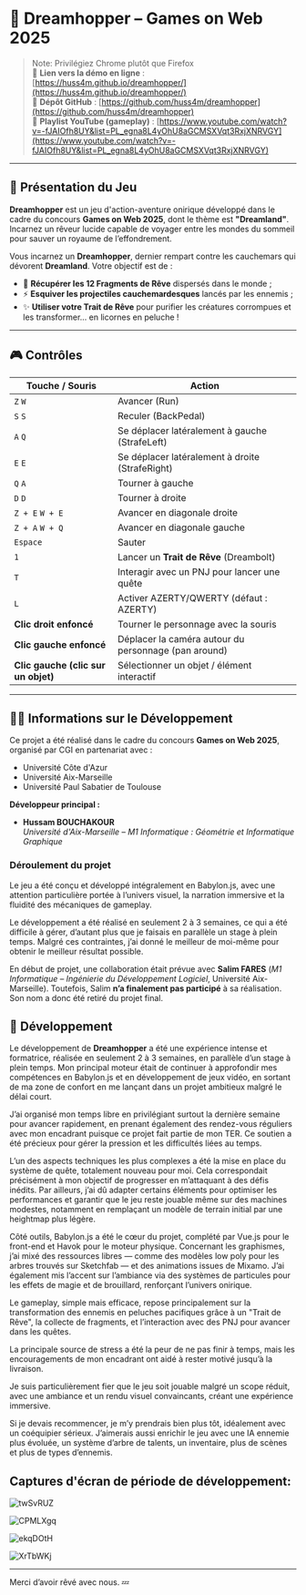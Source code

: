 # 🌙 Dreamhopper – Games on Web 2025

> Note: Privilégiez Chrome plutôt que Firefox  
> 🔗 **Lien vers la démo en ligne** : [https://huss4m.github.io/dreamhopper/](https://huss4m.github.io/dreamhopper/)  
> 📂 **Dépôt GitHub** : [https://github.com/huss4m/dreamhopper](https://github.com/huss4m/dreamhopper)  
> 🎥 **Playlist YouTube (gameplay)** : [https://www.youtube.com/watch?v=-fJAIOfh8UY&list=PL_egna8L4yOhU8aGCMSXVqt3RxjXNRVGY](https://www.youtube.com/watch?v=-fJAIOfh8UY&list=PL_egna8L4yOhU8aGCMSXVqt3RxjXNRVGY)


---

## 🧠 Présentation du Jeu

**Dreamhopper** est un jeu d'action-aventure onirique développé dans le cadre du concours **Games on Web 2025**, dont le thème est **"Dreamland"**. Incarnez un rêveur lucide capable de voyager entre les mondes du sommeil pour sauver un royaume de l’effondrement.

Vous incarnez un **Dreamhopper**, dernier rempart contre les cauchemars qui dévorent **Dreamland**. Votre objectif est de :

- 🌟 **Récupérer les 12 Fragments de Rêve** dispersés dans le monde ;
- ⚡ **Esquiver les projectiles cauchemardesques** lancés par les ennemis ;
- ✨ **Utiliser votre Trait de Rêve** pour purifier les créatures corrompues et les transformer… en licornes en peluche !

---

## 🎮 Contrôles

| Touche / Souris           | Action                                                       |
|--------------------------|--------------------------------------------------------------|
| `Z`      `W`                | Avancer (Run)                                                |
| `S`       `S`               | Reculer (BackPedal)                                          |
| `A`      `Q`               | Se déplacer latéralement à gauche (StrafeLeft)               |
| `E`      `E`                | Se déplacer latéralement à droite (StrafeRight)              |
| `Q`      `A`                | Tourner à gauche                                             |
| `D`     `D`                 | Tourner à droite                                             |
| `Z + E`   `W + E`               | Avancer en diagonale droite                                  |
| `Z + A`     `W + Q`             | Avancer en diagonale gauche                                  |
| `Espace`                 | Sauter                                                      |
| `1`                      | Lancer un **Trait de Rêve** (Dreambolt)                      |
| `T`                      | Interagir avec un PNJ pour lancer une quête                  |
| `L`                      | Activer AZERTY/QWERTY (défaut : AZERTY)                 |
| **Clic droit enfoncé**   | Tourner le personnage avec la souris                         |
| **Clic gauche enfoncé**  | Déplacer la caméra autour du personnage (pan around)         |
| **Clic gauche (clic sur un objet)** | Sélectionner un objet / élément interactif           |



---

## 👨‍💻 Informations sur le Développement

Ce projet a été réalisé dans le cadre du concours **Games on Web 2025**, organisé par CGI en partenariat avec :

- Université Côte d'Azur  
- Université Aix-Marseille  
- Université Paul Sabatier de Toulouse  

**Développeur principal :**  
- **Hussam BOUCHAKOUR**  
  *Université d'Aix-Marseille – M1 Informatique : Géométrie et Informatique Graphique*

### Déroulement du projet

Le jeu a été conçu et développé intégralement en Babylon.js, avec une attention particulière portée à l’univers visuel, la narration immersive et la fluidité des mécaniques de gameplay.

Le développement a été réalisé en seulement 2 à 3 semaines, ce qui a été difficile à gérer, d’autant plus que je faisais en parallèle un stage à plein temps. Malgré ces contraintes, j’ai donné le meilleur de moi-même pour obtenir le meilleur résultat possible.

En début de projet, une collaboration était prévue avec **Salim FARES** (*M1 Informatique – Ingénierie du Développement Logiciel*, Université Aix-Marseille). Toutefois, Salim **n’a finalement pas participé** à sa réalisation. Son nom a donc été retiré du projet final.

## 🔧 Développement

Le développement de **Dreamhopper** a été une expérience intense et formatrice, réalisée en seulement 2 à 3 semaines, en parallèle d’un stage à plein temps. Mon principal moteur était de continuer à approfondir mes compétences en Babylon.js et en développement de jeux vidéo, en sortant de ma zone de confort en me lançant dans un projet ambitieux malgré le délai court.

J’ai organisé mon temps libre en privilégiant surtout la dernière semaine pour avancer rapidement, en prenant également des rendez-vous réguliers avec mon encadrant puisque ce projet fait partie de mon TER. Ce soutien a été précieux pour gérer la pression et les difficultés liées au temps.

L’un des aspects techniques les plus complexes a été la mise en place du système de quête, totalement nouveau pour moi. Cela correspondait précisément à mon objectif de progresser en m’attaquant à des défis inédits. Par ailleurs, j’ai dû adapter certains éléments pour optimiser les performances et garantir que le jeu reste jouable même sur des machines modestes, notamment en remplaçant un modèle de terrain initial par une heightmap plus légère.

Côté outils, Babylon.js a été le cœur du projet, complété par Vue.js pour le front-end et Havok pour le moteur physique. Concernant les graphismes, j’ai mixé des ressources libres — comme des modèles low poly pour les arbres trouvés sur Sketchfab — et des animations issues de Mixamo. J’ai également mis l’accent sur l’ambiance via des systèmes de particules pour les effets de magie et de brouillard, renforçant l’univers onirique.

Le gameplay, simple mais efficace, repose principalement sur la transformation des ennemis en peluches pacifiques grâce à un "Trait de Rêve", la collecte de fragments, et l’interaction avec des PNJ pour avancer dans les quêtes.

La principale source de stress a été la peur de ne pas finir à temps, mais les encouragements de mon encadrant ont aidé à rester motivé jusqu’à la livraison.

Je suis particulièrement fier que le jeu soit jouable malgré un scope réduit, avec une ambiance et un rendu visuel convaincants, créant une expérience immersive.

Si je devais recommencer, je m’y prendrais bien plus tôt, idéalement avec un coéquipier sérieux. J’aimerais aussi enrichir le jeu avec une IA ennemie plus évoluée, un système d’arbre de talents, un inventaire, plus de scènes et plus de types d’ennemis.


## Captures d'écran de période de développement:

![twSvRUZ](https://github.com/user-attachments/assets/24f08d3c-42c7-410a-b67a-89c7e1a540ad)

![CPMLXgq](https://github.com/user-attachments/assets/fa50d9ee-a54c-4544-84c9-cf441d4b93f5)

![ekqDOtH](https://github.com/user-attachments/assets/2a59fda1-4640-4e30-9767-b5e2e85e57ca)


![XrTbWKj](https://github.com/user-attachments/assets/1166ab88-116c-4ffd-8ec2-68f936bb417e)

---

Merci d’avoir rêvé avec nous. 💤


